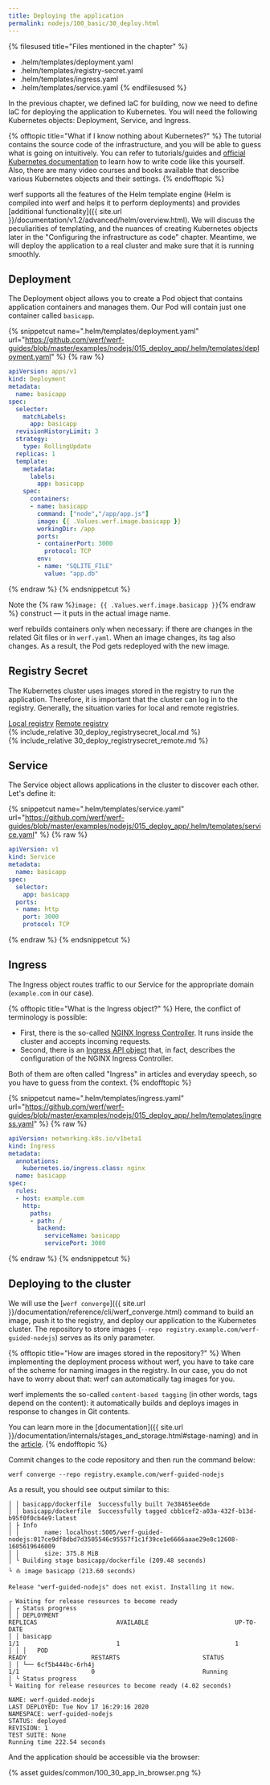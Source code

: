 ```yaml
---
title: Deploying the application
permalink: nodejs/100_basic/30_deploy.html
---
```


{% filesused title="Files mentioned in the chapter" %}
- .helm/templates/deployment.yaml
- .helm/templates/registry-secret.yaml
- .helm/templates/ingress.yaml
- .helm/templates/service.yaml
{% endfilesused %}

In the previous chapter, we defined IaC for building, now we need to define IaC for deploying the application to Kubernetes. You will need the following Kubernetes objects: Deployment, Service, and Ingress.

{% offtopic title="What if I know nothing about Kubernetes?" %}
The tutorial contains the source code of the infrastructure, and you will be able to guess what is going on intuitively. You can refer to tutorials/guides and [official Kubernetes documentation](https://kubernetes.io/docs/tutorials/kubernetes-basics/) to learn how to write code like this yourself. Also, there are many video courses and books available that describe various Kubernetes objects and their settings.
{% endofftopic %}

werf supports all the features of the Helm template engine (Helm is compiled into werf and helps it to perform deployments) and provides [additional functionality]({{ site.url }}/documentation/v1.2/advanced/helm/overview.html). We will discuss the peculiarities of templating, and the nuances of creating Kubernetes objects later in the "Configuring the infrastructure as code" chapter. Meantime, we will deploy the application to a real cluster and make sure that it is running smoothly.

## Deployment

The Deployment object allows you to create a Pod object that contains application containers and manages them. Our Pod will contain just one container called `basicapp`.

{% snippetcut name=".helm/templates/deployment.yaml" url="https://github.com/werf/werf-guides/blob/master/examples/nodejs/015_deploy_app/.helm/templates/deployment.yaml" %}
{% raw %}
```yaml
apiVersion: apps/v1
kind: Deployment
metadata:
  name: basicapp
spec:
  selector:
    matchLabels:
      app: basicapp
  revisionHistoryLimit: 3
  strategy:
    type: RollingUpdate
  replicas: 1
  template:
    metadata:
      labels:
        app: basicapp
    spec:
      containers:
      - name: basicapp
        command: ["node","/app/app.js"]
        image: {{ .Values.werf.image.basicapp }}
        workingDir: /app
        ports:
        - containerPort: 3000
          protocol: TCP
        env:
        - name: "SQLITE_FILE"
          value: "app.db"
```
{% endraw %}
{% endsnippetcut %}

Note the {% raw %}`image: {{ .Values.werf.image.basicapp }}`{% endraw %} construct — it puts in the actual image name.

werf rebuilds containers only when necessary: if there are changes in the related Git files or in `werf.yaml`. When an image changes, its tag also changes. As a result, the Pod gets redeployed with the new image.

## Registry Secret

The Kubernetes cluster uses images stored in the registry to run the application. Therefore, it is important that the cluster can log in to the registry. Generally, the situation varies for local and remote registries.

<div class="tabs">
<a href="javascript:void(0)" class="tabs__btn tabs__secret__btn" onclick="openTab(event, 'tabs__secret__btn', 'tabs__secret__content', 'tab__secret__local')">Local registry</a>
<a href="javascript:void(0)" class="tabs__btn tabs__secret__btn" onclick="openTab(event, 'tabs__secret__btn', 'tabs__secret__content', 'tab__secret__remote')">Remote registry</a>
</div>

<div id="tab__secret__local" class="tabs__content tabs__secret__content" markdown="1">
{% include_relative 30_deploy_registrysecret_local.md %}
</div>

<div id="tab__secret__remote" class="tabs__content tabs__secret__content" markdown="1">
{% include_relative 30_deploy_registrysecret_remote.md %}
</div>


## Service

The Service object allows applications in the cluster to discover each other. Let's define it:

{% snippetcut name=".helm/templates/service.yaml" url="https://github.com/werf/werf-guides/blob/master/examples/nodejs/015_deploy_app/.helm/templates/service.yaml" %}
{% raw %}
```yaml
apiVersion: v1
kind: Service
metadata:
  name: basicapp
spec:
  selector:
    app: basicapp
  ports:
  - name: http
    port: 3000
    protocol: TCP
```
{% endraw %}
{% endsnippetcut %}

## Ingress

The Ingress object routes traffic to our Service for the appropriate domain (`example.com` in our case).

{% offtopic title="What is the Ingress object?" %}
Here, the conflict of terminology is possible:

* First, there is the so-called [NGINX Ingress Controller](https://github.com/kubernetes/ingress-nginx). It runs inside the cluster and accepts incoming requests.
* Second, there is an [Ingress API object](https://kubernetes.io/docs/concepts/services-networking/ingress/) that, in fact, describes the configuration of the NGINX Ingress Controller.

Both of them are often called "Ingress" in articles and everyday speech, so you have to guess from the context. 
{% endofftopic %}

{% snippetcut name=".helm/templates/ingress.yaml" url="https://github.com/werf/werf-guides/blob/master/examples/nodejs/015_deploy_app/.helm/templates/ingress.yaml" %}
{% raw %}
```yaml
apiVersion: networking.k8s.io/v1beta1
kind: Ingress
metadata:
  annotations:
    kubernetes.io/ingress.class: nginx
  name: basicapp
spec:
  rules:
  - host: example.com
    http:
      paths:
      - path: /
        backend:
          serviceName: basicapp
          servicePort: 3000
```
{% endraw %}
{% endsnippetcut %}

## Deploying to the cluster

We will use the [`werf converge`]({{ site.url }}/documentation/reference/cli/werf_converge.html) command to build an image, push it to the registry, and deploy our application to the Kubernetes cluster. The repository to store images (`--repo registry.example.com/werf-guided-nodejs`) serves as its only parameter.

{% offtopic title="How are images stored in the repository?" %}
When implementing the deployment process without werf, you have to take care of the scheme for naming images in the registry. In our case, you do not have to worry about that: werf can automatically tag images for you.

werf implements the so-called `content-based tagging` (in other words, tags depend on the content): it automatically builds and deploys images in response to changes in Git contents.

You can learn more in the [documentation]({{ site.url }}/documentation/internals/stages_and_storage.html#stage-naming) and in the [article](https://medium.com/flant-com/content-based-tagging-in-werf-eb96d22ac509).
{% endofftopic %}

Commit changes to the code repository and then run the command below:

```shell
werf converge --repo registry.example.com/werf-guided-nodejs
```

As a result, you should see output similar to this:

```
│ │ basicapp/dockerfile  Successfully built 7e38465ee6de
│ │ basicapp/dockerfile  Successfully tagged cbb1cef2-a03a-432f-b13d-b95f0f0cb4e9:latest
│ ├ Info
│ │       name: localhost:5005/werf-guided-nodejs:017ce9df8dbd7d3505546c95557f1c1f39ce1e6666aaae29e8c12608-1605619646009
│ │       size: 375.8 MiB
│ └ Building stage basicapp/dockerfile (209.48 seconds)
└ ⛵ image basicapp (213.60 seconds)

Release "werf-guided-nodejs" does not exist. Installing it now.

┌ Waiting for release resources to become ready
│ ┌ Status progress
│ │ DEPLOYMENT                                                                                                                                                      REPLICAS                      AVAILABLE                        UP-TO-DATE
│ │ basicapp                                                                                                                                                        1/1                           1                                1
│ │ │   POD                                                           READY                  RESTARTS                       STATUS
│ │ └── 6cf5b444bc-6rh4j                                              1/1                    0                              Running
│ └ Status progress
└ Waiting for release resources to become ready (4.02 seconds)

NAME: werf-guided-nodejs
LAST DEPLOYED: Tue Nov 17 16:29:16 2020
NAMESPACE: werf-guided-nodejs
STATUS: deployed
REVISION: 1
TEST SUITE: None
Running time 222.54 seconds
```

And the application should be accessible via the browser:

{% asset guides/common/100_30_app_in_browser.png %}

